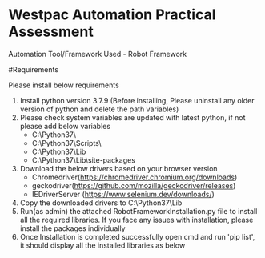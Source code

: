# Westpac Automation Practical Assessment

Automation Tool/Framework Used - Robot Framework

#Requirements

Please install below requirements

1. Install python version 3.7.9 (Before installing, Please uninstall any older version of python and delete the path variables)
2. Please check system variables are updated with latest python, if not please add below variables  
    - C:\Python37\
    - C:\Python37\Scripts\
    - C:\Python37\Lib
    - C:\Python37\Lib\site-packages
3. Download the below drivers based on your browser version
    * Chromedriver(https://chromedriver.chromium.org/downloads) 
    * geckodriver(https://github.com/mozilla/geckodriver/releases)
    * IEDriverServer (https://www.selenium.dev/downloads/)
4. Copy the downloaded drivers to C:\Python37\Lib
5. Run(as admin) the attached RobotFrameworkInstallation.py file to install all the required libraries. If you face any issues with installation, please install the packages individually
6. Once Installation is completed successfully open cmd and run 'pip list', it should display all the installed libraries as below
  
